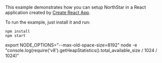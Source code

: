 This example demonstrates how you can setup NorthStar in a React application created by [Create React App](https://reactjs.org/docs/create-a-new-react-app.html).  

To run the example, just install it and run:

```
npm install
npm start
```

export NODE_OPTIONS="--max-old-space-size=8192"
node -e "console.log(require('v8').getHeapStatistics().total_available_size / 1024 / 1024)"